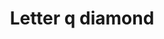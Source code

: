 ---
title: Letter q diamond
tags: ["letter", "q", "diamond", "geometric", "gem", "jewel", "luxury"]
icon: letter-q-diamond
svg: '<svg xmlns="http://www.w3.org/2000/svg" width="24" height="24" fill="none" viewBox="0 0 24 24" stroke-width="1.5" stroke-linecap="round" stroke-linejoin="round" stroke="currentColor"><path d="M15 16v-6a2 2 0 0 0-2-2h-2a2 2 0 0 0-2 2v4a2 2 0 0 0 2 2zm0 0-2-2m2 2 .5.5"/><path d="M2.707 10.295a2.41 2.41 0 0 0 0 3.41l7.588 7.588a2.409 2.409 0 0 0 3.41 0l7.588-7.588a2.409 2.409 0 0 0 0-3.41l-7.588-7.588a2.41 2.41 0 0 0-3.41 0z"/></svg>'
---